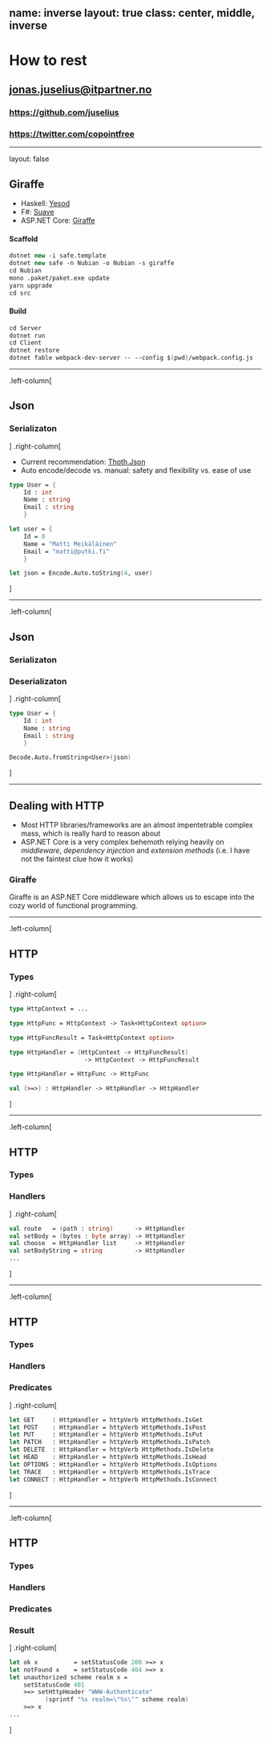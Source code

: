 name: inverse
layout: true
class: center, middle, inverse
---
# How to rest
## <jonas.juselius@itpartner.no>
### https://github.com/juselius
### https://twitter.com/copointfree

---
layout: false

## Giraffe

* Haskell: [Yesod](https://www.yesodweb.com/)
* F#: [Suave](https://suave.io)
* ASP.NET Core: [Giraffe](https://github.com/giraffe-fsharp/Giraffe)

#### Scaffold
```fsharp
dotnet new -i safe.template
dotnet new safe -n Nubian -o Nubian -s giraffe
cd Nubian
mono .paket/paket.exe update
yarn upgrade
cd src
```

#### Build
```fsharp
cd Server
dotnet run
cd Client
dotnet restore
dotnet fable webpack-dev-server -- --config $(pwd)/webpack.config.js
```

---
.left-column[
## Json
### Serializaton
]
.right-column[
* Current recommendation: [Thoth.Json](https://mangelmaxime.github.io/Thoth/json)
* Auto encode/decode vs. manual: safety and flexibility vs. ease of use

```fsharp
type User = {
    Id : int
    Name : string
    Email : string
    }

let user = {
    Id = 0
    Name = "Matti Meikäläinen"
    Email = "matti@putki.fi"
    }

let json = Encode.Auto.toString(4, user)
```
]

---
.left-column[
## Json
### Serializaton
### Deserializaton
]
.right-column[
```fsharp
type User = {
    Id : int
    Name : string
    Email : string
    }

Decode.Auto.fromString<User>(json)
```
]

---
## Dealing with HTTP

* Most HTTP libraries/frameworks are an almost impentetrable complex mass,
  which is really hard to reason about
* ASP.NET Core is a very complex behemoth relying heavily on *middleware*,
  *dependency injection* and *extension methods* (i.e. I have not the faintest
  clue how it works)
### Giraffe
Giraffe is an ASP.NET Core middleware which allows us to escape into the cozy
world of functional programming.

---
.left-column[
## HTTP
### Types
]
.right-colum[
```fsharp
type HttpContext = ...

type HttpFunc = HttpContext -> Task<HttpContext option>

type HttpFuncResult = Task<HttpContext option>

type HttpHandler = (HttpContext -> HttpFuncResult)
                     -> HttpContext -> HttpFuncResult

type HttpHandler = HttpFunc -> HttpFunc

val (>=>) : HttpHandler -> HttpHandler -> HttpHandler
```
]

---
.left-column[
## HTTP
### Types
### Handlers
]
.right-colum[
```fsharp
val route   = (path : string)      -> HttpHandler
val setBody = (bytes : byte array) -> HttpHandler
val choose  = HttpHandler list     -> HttpHandler
val setBodyString = string         -> HttpHandler
...
```
]

---
.left-column[
## HTTP
### Types
### Handlers
### Predicates
]
.right-colum[
```fsharp
let GET     : HttpHandler = httpVerb HttpMethods.IsGet
let POST    : HttpHandler = httpVerb HttpMethods.IsPost
let PUT     : HttpHandler = httpVerb HttpMethods.IsPut
let PATCH   : HttpHandler = httpVerb HttpMethods.IsPatch
let DELETE  : HttpHandler = httpVerb HttpMethods.IsDelete
let HEAD    : HttpHandler = httpVerb HttpMethods.IsHead
let OPTIONS : HttpHandler = httpVerb HttpMethods.IsOptions
let TRACE   : HttpHandler = httpVerb HttpMethods.IsTrace
let CONNECT : HttpHandler = httpVerb HttpMethods.IsConnect
```
]

---
.left-column[
## HTTP
### Types
### Handlers
### Predicates
### Result
]
.right-colum[
```fsharp
let ok x          = setStatusCode 200 >=> x
let notFound x    = setStatusCode 404 >=> x
let unauthorized scheme realm x =
    setStatusCode 401
    >=> setHttpHeader "WWW-Authenticate"
          (sprintf "%s realm=\"%s\"" scheme realm)
    >=> x
...
```
]

